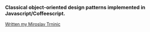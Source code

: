 <h3>Classical object-oriented design patterns implemented in Javascript/Coffeescript.
</h3>
<a href = "mailto:miroslav.trninic@gmail.com">Written my Miroslav Trninic</a>

